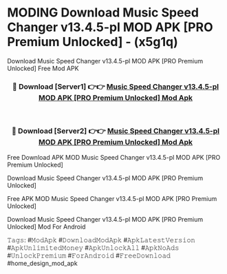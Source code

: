 # MODING Download Music Speed Changer v13.4.5-pl MOD APK [PRO Premium Unlocked] - (x5g1q)
Download Music Speed Changer v13.4.5-pl MOD APK [PRO Premium Unlocked] Free Mod APK

<div align="center">
<h3>🔴 Download [Server1] 👉👉 <a href="https://apk-comot.site?title=Music_Speed_Changer_v13.4.5-pl_MOD_APK_[PRO_Premium_Unlocked]">Music Speed Changer v13.4.5-pl MOD APK [PRO Premium Unlocked] Mod Apk</a></h3><br>

<h3>🔴 Download [Server2] 👉👉 <a href="https://apk-comot.site?title=Music_Speed_Changer_v13.4.5-pl_MOD_APK_[PRO_Premium_Unlocked]">Music Speed Changer v13.4.5-pl MOD APK [PRO Premium Unlocked] Mod Apk</a></h3>
</div>


Free Download APK MOD Music Speed Changer v13.4.5-pl MOD APK [PRO Premium Unlocked]

Download Music Speed Changer v13.4.5-pl MOD APK [PRO Premium Unlocked] 

Free APK MOD Music Speed Changer v13.4.5-pl MOD APK [PRO Premium Unlocked] 

Download Music Speed Changer v13.4.5-pl MOD APK [PRO Premium Unlocked] Mod For Android

𝚃𝚊𝚐𝚜: #𝙼𝚘𝚍𝙰𝚙𝚔 #𝙳𝚘𝚠𝚗𝚕𝚘𝚊𝚍𝙼𝚘𝚍𝙰𝚙𝚔 #𝙰𝚙𝚔𝙻𝚊𝚝𝚎𝚜𝚝𝚅𝚎𝚛𝚜𝚒𝚘𝚗 #𝙰𝚙𝚔𝚄𝚗𝚕𝚒𝚖𝚒𝚝𝚎𝚍𝙼𝚘𝚗𝚎𝚢 #𝙰𝚙𝚔𝚄𝚗𝚕𝚘𝚌𝚔𝙰𝚕𝚕 #𝙰𝚙𝚔𝙽𝚘𝙰𝚍𝚜 #𝚄𝚗𝚕𝚘𝚌𝚔𝙿𝚛𝚎𝚖𝚒𝚞𝚖 #𝙵𝚘𝚛𝙰𝚗𝚍𝚛𝚘𝚒𝚍 #𝙵𝚛𝚎𝚎𝙳𝚘𝚠𝚗𝚕𝚘𝚊𝚍 #home_design_mod_apk